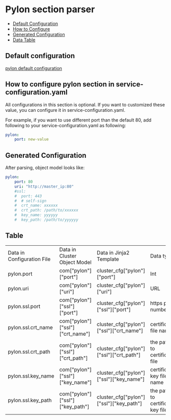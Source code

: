 # Pylon section parser

- [Default Configuration](#D_Config)
- [How to Configure](#HT_Config)
- [Generated Configuration](#G_Config)
- [Data Table](#T_config)

## Default configuration <a name="D_Config"></a>

[pylon default configuration](pylon.yaml)

## How to configure pylon section in service-configuration.yaml <a name="HT_Config"></a>

All configurations in this section is optional. If you want to customized these value, you can configure it in service-configuration.yaml.

For example, if you want to use different port than the default 80, add following to your service-configuration.yaml as following:

```yaml
pylon:
    port: new-value
```

## Generated Configuration <a name="G_Config"></a>

After parsing, object model looks like:

```yaml
pylon:
    port: 80
    uri: "http://master_ip:80"
    #ssl:
    #  port: 443
    #  # self-sign
    #  crt_name: xxxxxx
    #  crt_path: /path/to/xxxxxx
    #  key_name: yyyyyy
    #  key_path: /path/to/yyyyyy
```

## Table <a name="T_Config"></a>

<table>
<tr>
    <td>Data in Configuration File</td>
    <td>Data in Cluster Object Model</td>
    <td>Data in Jinja2 Template</td>
    <td>Data type</td>
</tr>
<tr>
    <td>pylon.port</td>
    <td>com["pylon"]["port"]</td>
    <td>cluster_cfg["pylon"]["port"]</td>
    <td>Int</td>
</tr>
<tr>
    <td>pylon.uri</td>
    <td>com["pylon"]["uri"]</td>
    <td>cluster_cfg["pylon"]["uri"]</td>
    <td>URL</td>
</tr>
<tr>
    <td>pylon.ssl.port</td>
    <td>com["pylon"]["ssl"]["port"]</td>
    <td>cluster_cfg["pylon"]["ssl"]["port"]</td>
    <td>https port number</td>
</tr>
<tr>
    <td>pylon.ssl.crt_name</td>
    <td>com["pylon"]["ssl"]["crt_name"]</td>
    <td>cluster_cfg["pylon"]["ssl"]["crt_name"]</td>
    <td>certificate file name</td>
</tr>
<tr>
    <td>pylon.ssl.crt_path</td>
    <td>com["pylon"]["ssl"]["crt_path"]</td>
    <td>cluster_cfg["pylon"]["ssl"]["crt_path"]</td>
    <td>the path to certificate file</td>
</tr>
<tr>
    <td>pylon.ssl.key_name</td>
    <td>com["pylon"]["ssl"]["key_name"]</td>
    <td>cluster_cfg["pylon"]["ssl"]["key_name"]</td>
    <td>certificate key file name</td>
</tr>
<tr>
    <td>pylon.ssl.key_path</td>
    <td>com["pylon"]["ssl"]["key_path"]</td>
    <td>cluster_cfg["pylon"]["ssl"]["key_path"]</td>
    <td>the path to certificate key file</td>
</tr>
</table>